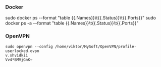 ### Docker
sudo docker ps --format "table {{.Names}}\t{{.Status}}\t{{.Ports}}"
sudo docker ps -a --format "table {{.Names}}\t{{.Status}}\t{{.Ports}}"
### OpenVPN
```
sudo openvpn --config /home/viktor/MySoft/OpenVPN/profile-userlocked.ovpn
v.shvidkii
Vv4*BMVjGnK~

```